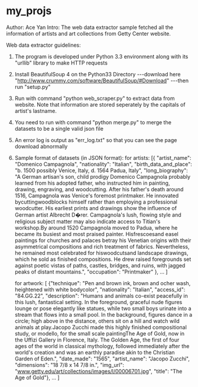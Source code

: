 my_projs
========
Author: Ace Yan
Intro: The web data extractor sample fetched all the information of artists and art collections from Getty Center website.

Web data extractor guidelines:

1. The program is developed under Python 3.3 environment along with its "urllib" library to make HTTP requests

2. Install BeautifulSoup 4 on the Python33 Directory
   ---download here "http://www.crummy.com/software/BeautifulSoup/#Download"
   ---then run "setup.py"

3. Run with command "python web_scraper.py" to extract data from website. Note that information are stored seperately by the capitals of artist's lastname.

4. You need to run with command "python merge.py" to merge the datasets to be a single valid json file

5. An error log is output as "err_log.txt" so that you can see the page download abnormally

6. Sample format of datasets (in JSON format):
   for artists:
   [{
            "artist_name": "Domenico Campagnola",
            "nationality": "Italian",
            "birth_data_and_place": "b.  1500 possibly Venice, Italy, d.   1564 Padua, Italy",
            "long_biography": "A German artisan's son, child prodigy Domenico Campagnola probably learned from his adopted father, who instructed him in painting, drawing, engraving, and woodcutting. After his father's death around 1516, Campagnola was Venice's foremost printmaker. He innovated bycuttingwoodblocks himself rather than employing a professional woodcutter. His earliest prints and drawings show the influence of German artist Albrecht D�rer. Campagnola's lush, flowing style and religious subject matter may also indicate access to Titian's workshop.By around 1520 Campagnola moved to Padua, where he became its busiest and most praised painter. Hisfrescoesand easel paintings for churches and palaces betray his Venetian origins with their asymmetrical compositions and rich treatment of fabrics. Nevertheless, he remained most celebrated for hiswoodcutsand landscape drawings, which he sold as finished compositions. He drew raised foregrounds set against poetic vistas of paths, castles, bridges, and ruins, with jagged peaks of distant mountains.",
            "occupation": "Printmaker"
       },
       ...
    ]

    for artwork:
    [
	{"technique": "Pen and brown ink, brown and ocher wash, heightened with white bodycolor", "nationality": "Italian", "access_id": "84.GG.22", "description": "Humans and animals co-exist peacefully in this lush, fantastical setting. In the foreground, graceful nude figures lounge or pose elegantly like statues, while two small boys urinate into a stream that flows into a small pool. In the background, figures dance in a circle; high above in the distance, others sit on a hill and watch wild animals at play.Jacopo Zucchi made this highly finished compositional study, or modello, for the small scale paintingThe Age of Gold, now in the Uffizi Gallery in Florence, Italy. The Golden Age, the first of four ages of the world in classical mythology, followed immediately after the world's creation and was an earthly paradise akin to the Christian Garden of Eden.", "date_made": "1565", "artist_name": "Jacopo Zucchi", "dimensions": "18 7/8 x 14 7/8 in.", "img_url": "www.getty.edu/art/collections/images/l/00006701.jpg", "title": "The Age of Gold"},
	...
    ]
